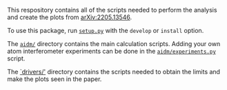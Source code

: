 This respository contains all of the scripts needed to perform the analysis and create the plots from [arXiv:2205.13546](https://arxiv.org/abs/2205.13546). 

To use this package, run [`setup.py`](setup.py) with the ``develop`` or
``install`` option.

The [`aidm/`](aidm/) directory contains the main calculation scripts. Adding
your own atom interferometer experiments can be done in the
[`aidm/experiments.py`](aidm/experiments.py) script.

The [`drivers/'](drivers/) directory contains the scripts needed to obtain the
limits and make the plots seen in the paper.


